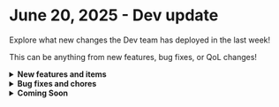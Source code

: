 # June 20, 2025 - Dev update

Explore what new changes the Dev team has deployed in the last week!

This can be anything from new features, bug fixes, or QoL changes!

<details>

<summary><strong>New features and items</strong></summary>

* App Builder
  * Added new page presets and improved default app themes
  * Added new Size and Spacing settings
* Crate Marketplace
  * Improved the search and filtering in the Crate Marketplace &#x20;
* Dashboard
  * Introduced the workflow executions table
* Forms
  * Added more custom operators to options filters, enabling advanced filtering
* Workflows
  * Added the ability to filter workflows by a new “Listener” attribute

</details>

<details>

<summary><strong>Bug fixes and chores</strong></summary>

* App Builder
  * Fixed an issue where the LoginContainer component map element was incorrect
  * Ensured the cookies provider is loaded properly and updated generated files
  * Fixed evaluation conditions with white space handling
  * Updated menu context to correctly use the app theme
* Integrations
  * Added headers to the Microsoft CSP Generic Request so that users can send an “Accept” header for the Request Headers
  * Improved org mapping for TD Synnex StreamOne Ion
  * Resolved duplicate Twilio “Create Message” action
  * Fixed Microsoft Bundle tenant ID population issues affecting crate workflows
* Settings
  * Filters can now be applied to organizations by tags
  * Fixed an issue with filtering users by roles
* Workflows
  * Reduced workflow initiation failures to near-zero by removing internal GraphAPI dependencies for time-sensitive executions and switching to direct DB queries

- Workflow Builder
  * Resolved visual error with action parameters

</details>

<details>

<summary><strong>Coming Soon</strong></summary>

* Workflow executions dashboard widget

</details>
